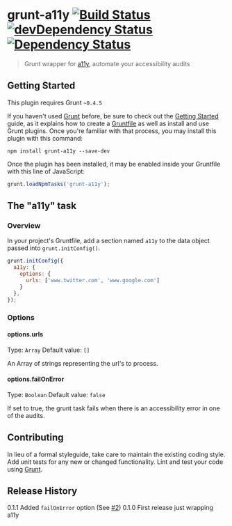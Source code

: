# grunt-a11y  [![Build Status](https://travis-ci.org/lucalanca/grunt-a11y.svg?branch=master)](https://travis-ci.org/lucalanca/grunt-a11y) [![devDependency Status](https://david-dm.org/lucalanca/grunt-a11y/dev-status.svg)](https://david-dm.org/lucalanca/grunt-a11y#info=devDependencies)  [![Dependency Status](https://david-dm.org/lucalanca/grunt-a11y.svg)](https://david-dm.org/lucalanca/grunt-a11y)

> Grunt wrapper for [a11y](https://github.com/addyosmani/a11y), automate your accessibility audits

## Getting Started
This plugin requires Grunt `~0.4.5`

If you haven't used [Grunt](http://gruntjs.com/) before, be sure to check out the [Getting Started](http://gruntjs.com/getting-started) guide, as it explains how to create a [Gruntfile](http://gruntjs.com/sample-gruntfile) as well as install and use Grunt plugins. Once you're familiar with that process, you may install this plugin with this command:

```shell
npm install grunt-a11y --save-dev
```

Once the plugin has been installed, it may be enabled inside your Gruntfile with this line of JavaScript:

```js
grunt.loadNpmTasks('grunt-a11y');
```

## The "a11y" task

### Overview
In your project's Gruntfile, add a section named `a11y` to the data object passed into `grunt.initConfig()`.

```js
grunt.initConfig({
  a11y: {
    options: {
      urls: ['www.twitter.com', 'www.google.com']
    }
  },
});
```

### Options

#### options.urls
Type: `Array`
Default value: `[]`

An Array of strings representing the url's to process.

#### options.failOnError
Type: `Boolean`
Default value: `false`

If set to true, the grunt task fails when there is an accessibility error in one of the audits.


## Contributing
In lieu of a formal styleguide, take care to maintain the existing coding style. Add unit tests for any new or changed functionality. Lint and test your code using [Grunt](http://gruntjs.com/).

## Release History
0.1.1 Added `failOnError` option (See [#2](https://github.com/lucalanca/grunt-a11y/issues/2))
0.1.0 First release just wrapping a11y
